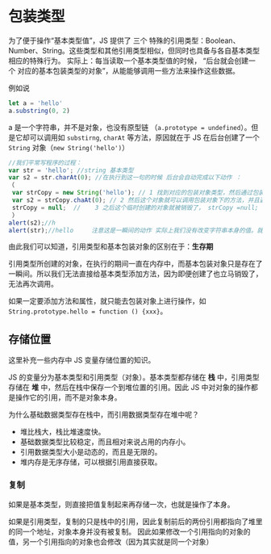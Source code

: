 # 包装类型

为了便于操作“基本类型值”，JS 提供了 三个 特殊的引用类型：Boolean、Number、String。这些类型和其他引用类型相似，但同时也具备与各自基本类型相应的特殊行为。 实际上：每当读取一个基本类型值的时候， “后台就会创建一个 对应的基本包装类型的对象”，从能能够调用一些方法来操作这些数据。 

例如说

```javascript
let a = 'hello'
a.substring(0, 2)
```

a 是一个字符串，并不是对象，也没有原型链 （`a.prototype = undefined`）。但是它却可以调用如 `substirng`, `charAt` 等方法，原因就在于 JS 在后台创建了一个 `String` 对象（`new String('hello')`）

```javascript
//我们平常写程序的过程：
var str = 'hello'; //string 基本类型
var s2 = str.charAt(0); //在执行到这一句的时候 后台会自动完成以下动作 ：
（ 
 var strCopy = new String('hello'); // 1 找到对应的包装对象类型，然后通过包装对象创建出一个和基本类型值相同的对象
 var s2 = strCopy.chaAt(0); // 2 然后这个对象就可以调用包装对象下的方法，并且返回结给s2.
 strCopy = null;  //    3 之后这个临时创建的对象就被销毁了， strCopy =null; 
 ） 
alert(s2);//h 
alert(str);//hello     注意这是一瞬间的动作 实际上我们没有改变字符串本身的值。就是做了下面的动作.这也是为什么每个字符串具有的方法并没有改变字符串本身的原因。

```

由此我们可以知道，引用类型和基本包装对象的区别在于：__生存期__

引用类型所创建的对象，在执行的期间一直在内存中，而基本包装对象只是存在了一瞬间。所以我们无法直接给基本类型添加方法，因为即便创建了也立马销毁了，无法再次调用。

如果一定要添加方法和属性，就只能去包装对象上进行操作，如 `String.prototype.hello = function () {xxx}`。

## 存储位置

这里补充一些内存中 JS 变量存储位置的知识。

JS 的变量分为基本类型和引用类型（对象）。基本类型都存储在 __栈__ 中，引用类型存储在 __堆__ 中，然后在栈中保存一个到堆位置的引用。因此 JS 中对对象的操作都是操作它的引用，而不是对象本身。

为什么基础数据类型存在栈中，而引用数据类型存在堆中呢？

* 堆比栈大，栈比堆速度快。
* 基础数据类型比较稳定，而且相对来说占用的内存小。
* 引用数据类型大小是动态的，而且是无限的。
* 堆内存是无序存储，可以根据引用直接获取。

### 复制

如果是基本类型，则直接把值复制起来再存储一次，也就是操作了本身。

如果是引用类型，复制的只是栈中的引用，因此复制前后的两份引用都指向了堆里的同一个地址，对象本身并没有被复制。
因此如果修改一个引用指向的对象的值，另一个引用指向的对象也会修改（因为其实就是同一个对象）